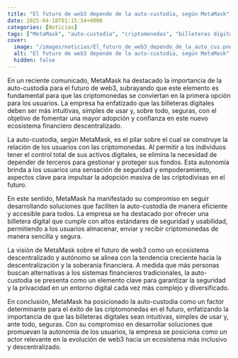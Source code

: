 ```yaml
---
title: "El futuro de web3 depende de la auto-custodia, según MetaMask"
date: 2025-04-18T01:15:54+0000
categories: [Noticias]
tags: ["MetaMask", "auto-custodia", "criptomonedas", "billeteras digitales", "seguridad", "adopción masiva", "descentralización."]
cover:
  image: "/images/noticias/El_futuro_de_web3_depende_de_la_auto_cus.png"
  alt: "El futuro de web3 depende de la auto-custodia, según MetaMask"
  hidden: false
---
```


En un reciente comunicado, MetaMask ha destacado la importancia de la auto-custodia para el futuro de web3, subrayando que este elemento es fundamental para que las criptomonedas se conviertan en la primera opción para los usuarios. La empresa ha enfatizado que las billeteras digitales deben ser más intuitivas, simples de usar y, sobre todo, seguras, con el objetivo de fomentar una mayor adopción y confianza en este nuevo ecosistema financiero descentralizado.

La auto-custodia, según MetaMask, es el pilar sobre el cual se construye la relación de los usuarios con las criptomonedas. Al permitir a los individuos tener el control total de sus activos digitales, se elimina la necesidad de depender de terceros para gestionar y proteger sus fondos. Esta autonomía brinda a los usuarios una sensación de seguridad y empoderamiento, aspectos clave para impulsar la adopción masiva de las criptodivisas en el futuro.

En este sentido, MetaMask ha manifestado su compromiso en seguir desarrollando soluciones que faciliten la auto-custodia de manera eficiente y accesible para todos. La empresa se ha destacado por ofrecer una billetera digital que cumple con altos estándares de seguridad y usabilidad, permitiendo a los usuarios almacenar, enviar y recibir criptomonedas de manera sencilla y segura.

La visión de MetaMask sobre el futuro de web3 como un ecosistema descentralizado y autónomo se alinea con la tendencia creciente hacia la descentralización y la soberanía financiera. A medida que más personas buscan alternativas a los sistemas financieros tradicionales, la auto-custodia se presenta como un elemento clave para garantizar la seguridad y la privacidad en un entorno digital cada vez más complejo y diversificado.

En conclusión, MetaMask ha posicionado la auto-custodia como un factor determinante para el éxito de las criptomonedas en el futuro, enfatizando la importancia de que las billeteras digitales sean intuitivas, simples de usar y, ante todo, seguras. Con su compromiso en desarrollar soluciones que promuevan la autonomía de los usuarios, la empresa se posiciona como un actor relevante en la evolución de web3 hacia un ecosistema más inclusivo y descentralizado.
